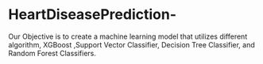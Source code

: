 # HeartDiseasePrediction-
Our Objective is to create a machine learning model that utilizes different algorithm, XGBoost ,Support Vector Classifier, Decision Tree Classifier, and Random Forest Classifiers.
